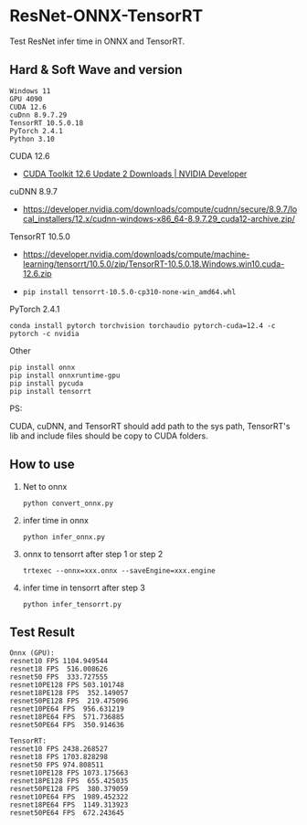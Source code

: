 # ResNet-ONNX-TensorRT

Test ResNet infer time in ONNX and TensorRT.

## Hard & Soft Wave and version

```shell
Windows 11
GPU 4090
CUDA 12.6
cuDnn 8.9.7.29
TensorRT 10.5.0.18
PyTorch 2.4.1
Python 3.10
```

CUDA 12.6

- [CUDA Toolkit 12.6 Update 2 Downloads | NVIDIA Developer](https://developer.nvidia.com/cuda-downloads?target_os=Windows&target_arch=x86_64&target_version=11&target_type=exe_local)

cuDNN 8.9.7

- https://developer.nvidia.com/downloads/compute/cudnn/secure/8.9.7/local_installers/12.x/cudnn-windows-x86_64-8.9.7.29_cuda12-archive.zip/

TensorRT 10.5.0

- https://developer.nvidia.com/downloads/compute/machine-learning/tensorrt/10.5.0/zip/TensorRT-10.5.0.18.Windows.win10.cuda-12.6.zip

- ```Shell
  pip install tensorrt-10.5.0-cp310-none-win_amd64.whl
  ```

PyTorch 2.4.1

```shell
conda install pytorch torchvision torchaudio pytorch-cuda=12.4 -c pytorch -c nvidia
```

Other

```shell
pip install onnx
pip install onnxruntime-gpu
pip install pycuda
pip install tensorrt
```

PS:

CUDA, cuDNN, and TensorRT should add path to the sys path, TensorRT's lib and include files should be copy to CUDA folders.

## How to use

1. Net to onnx

   ```shell
   python convert_onnx.py
   ```

2. infer time in onnx

   ```shell
   python infer_onnx.py
   ```

3. onnx to tensorrt after step 1 or step 2

   ```shell
   trtexec --onnx=xxx.onnx --saveEngine=xxx.engine
   ```

4. infer time in tensorrt after step 3

   ```shell
   python infer_tensorrt.py
   ```

## Test Result

```
Onnx (GPU):
resnet10 FPS 1104.949544 
resnet18 FPS  516.008626
resnet50 FPS  333.727555
resnet10PE128 FPS 503.101748 
resnet18PE128 FPS  352.149057
resnet50PE128 FPS  219.475096
resnet10PE64 FPS  956.631219
resnet18PE64 FPS  571.736885 
resnet50PE64 FPS  350.914636

TensorRT:
resnet10 FPS 2438.268527
resnet18 FPS 1703.828298
resnet50 FPS 974.808511 
resnet10PE128 FPS 1073.175663 
resnet18PE128 FPS  655.425035 
resnet50PE128 FPS  380.379059
resnet10PE64 FPS  1989.452322 
resnet18PE64 FPS  1149.313923 
resnet50PE64 FPS  672.243645
```
